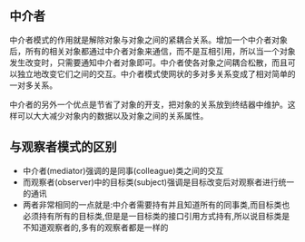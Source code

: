 ## 中介者
中介者模式的作用就是解除对象与对象之间的紧耦合关系。增加一个中介者对象后，所有的相关对象都通过中介者对象来通信，而不是互相引用，所以当一个对象发生改变时，只需要通知中介者对象即可。中介者使各对象之间耦合松散，而且可以独立地改变它们之间的交互。中介者模式使网状的多对多关系变成了相对简单的一对多关系。

中介者的另外一个优点是节省了对象的开支，把对象的关系放到终结器中维护。这样可以大大减少对象内的数据以及对象之间的关系属性。

## 与观察者模式的区别

- 中介者(mediator)强调的是同事(colleague)类之间的交互
- 而观察者(observer)中的目标类(subject)强调是目标改变后对观察者进行统一的通讯
- 两者非常相同的一点就是:中介者需要持有并且知道所有的同事类,而目标类也必须持有所有的目标类,但是是一目标类的接口引用方式持有,所以说目标类是不知道观察者的,多有的观察者都是一样的